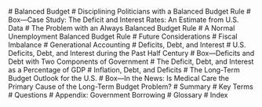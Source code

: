 \# Balanced Budget # Disciplining Politicians with a Balanced Budget Rule # Box—Case Study: The Deficit and Interest Rates: An Estimate from U.S. Data # The Problem with an Always Balanced Budget Rule # A Normal Unemployment Balanced Budget Rule # Future Considerations # Fiscal Imbalance # Generational Accounting # Deficits, Debt, and Interest # U.S. Deficits, Debt, and Interest during the Past Half Century # Box—Deficits and Debt with Two Components of Government # The Deficit, Debt, and Interest as a Percentage of GDP # Inflation, Debt, and Deficits # The Long-Term Budget Outlook for the U.S. # Box—In the News: Is Medical Care the Primary Cause of the Long-Term Budget Problem? # Summary # Key Terms # Questions # Appendix: Government Borrowing # Glossary # Index